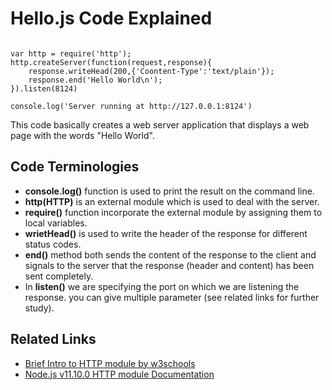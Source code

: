 # Hello.js Code Explained

``` Node

var http = require('http');
http.createServer(function(request,response){
    response.writeHead(200,{'Coontent-Type':'text/plain'});
    response.end('Hello World\n');
}).listen(8124)

console.log('Server running at http://127.0.0.1:8124')

```

This code basically creates a web server application that displays a web page with the words "Hello World".

## Code Terminologies

* **console.log()** function is used to print the result on the command line.
* **http(HTTP)** is an external module which is used to deal with the server.
* **require()** function incorporate the external module by assigning them to local variables.
* **wrietHead()** is used to write the header of the response for different status codes.
* **end()** method both sends the content of the response to the client and signals to the server that the response (header and content) has been sent completely.
* In **listen()**  we are specifying the port on which we are listening the response. you can give multiple parameter (see related links for further study).

## Related Links

* [Brief Intro to HTTP module by w3schools](https://www.w3schools.com/nodejs/nodejs_http.asp)
* [Node.js v11.10.0 HTTP module Documentation](https://nodejs.org/api/http.html)